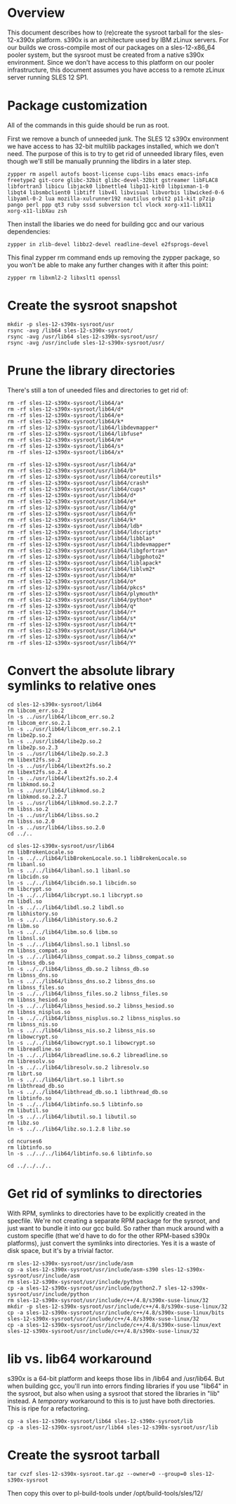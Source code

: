 # Overview

This document describes how to (re)create the sysroot tarball for the sles-12-x390x platform. s390x is an architecture used by IBM zLinux servers. For our builds we cross-compile most of our packages on a sles-12-x86_64 pooler system, but the sysroot must be created from a native s390x environment. Since we don't have access to this platform on our pooler infrastructure, this document assumes you have access to a remote zLinux server running SLES 12 SP1.

# Package customization

All of the commands in this guide should be run as root.

First we remove a bunch of unneeded junk. The SLES 12 s390x environment we have access to has 32-bit multilib packages installed, which we don't need. The purpose of this is to try to get rid of unneeded library files, even though we'll still be manually prunning the libdirs in a later step.

```
zypper rm aspell autofs boost-license cups-libs emacs emacs-info freetype2 git-core glibc-32bit glibc-devel-32bit gstreamer libFLAC8 libfortran3 libicu libjack0 libnettle4 libp11-kit0 libpixman-1-0 libqt4 libsmbclient0 libtiff libv4l libvisual libvorbis libwicked-0-6 libyaml-0-2 lua mozilla-xulrunner192 nautilus orbit2 p11-kit p7zip pango perl ppp qt3 ruby sssd subversion tcl vlock xorg-x11-libX11 xorg-x11-libXau zsh 
```

Then install the libaries we do need for building gcc and our various dependencies:

```
zypper in zlib-devel libbz2-devel readline-devel e2fsprogs-devel
```

This final zypper rm command ends up removing the zypper package, so you won't be able to make any further changes with it after this point:

```
zypper rm libxml2-2 libxslt1 openssl
```

# Create the sysroot snapshot

```
mkdir -p sles-12-s390x-sysroot/usr
rsync -avg /lib64 sles-12-s390x-sysroot/
rsync -avg /usr/lib64 sles-12-s390x-sysroot/usr/
rsync -avg /usr/include sles-12-s390x-sysroot/usr/
```

# Prune the library directories

There's still a ton of uneeded files and directories to get rid of:

```
rm -rf sles-12-s390x-sysroot/lib64/a*
rm -rf sles-12-s390x-sysroot/lib64/d*
rm -rf sles-12-s390x-sysroot/lib64/e*
rm -rf sles-12-s390x-sysroot/lib64/k*
rm -rf sles-12-s390x-sysroot/lib64/libdevmapper*
rm -rf sles-12-s390x-sysroot/lib64/libfuse*
rm -rf sles-12-s390x-sysroot/lib64/m*
rm -rf sles-12-s390x-sysroot/lib64/s*
rm -rf sles-12-s390x-sysroot/lib64/x*

rm -rf sles-12-s390x-sysroot/usr/lib64/a*
rm -rf sles-12-s390x-sysroot/usr/lib64/b*
rm -rf sles-12-s390x-sysroot/usr/lib64/coreutils*
rm -rf sles-12-s390x-sysroot/usr/lib64/crash*
rm -rf sles-12-s390x-sysroot/usr/lib64/cups*
rm -rf sles-12-s390x-sysroot/usr/lib64/d*
rm -rf sles-12-s390x-sysroot/usr/lib64/e*
rm -rf sles-12-s390x-sysroot/usr/lib64/g*
rm -rf sles-12-s390x-sysroot/usr/lib64/h*
rm -rf sles-12-s390x-sysroot/usr/lib64/k*
rm -rf sles-12-s390x-sysroot/usr/lib64/ldb*
rm -rf sles-12-s390x-sysroot/usr/lib64/ldscripts*
rm -rf sles-12-s390x-sysroot/usr/lib64/libblas*
rm -rf sles-12-s390x-sysroot/usr/lib64/libdevmapper*
rm -rf sles-12-s390x-sysroot/usr/lib64/libgfortran*
rm -rf sles-12-s390x-sysroot/usr/lib64/libgphoto2*
rm -rf sles-12-s390x-sysroot/usr/lib64/liblapack*
rm -rf sles-12-s390x-sysroot/usr/lib64/liblvm2*
rm -rf sles-12-s390x-sysroot/usr/lib64/m*
rm -rf sles-12-s390x-sysroot/usr/lib64/o*
rm -rf sles-12-s390x-sysroot/usr/lib64/pkcs*
rm -rf sles-12-s390x-sysroot/usr/lib64/plymouth*
rm -rf sles-12-s390x-sysroot/usr/lib64/python*
rm -rf sles-12-s390x-sysroot/usr/lib64/q*
rm -rf sles-12-s390x-sysroot/usr/lib64/r*
rm -rf sles-12-s390x-sysroot/usr/lib64/s*
rm -rf sles-12-s390x-sysroot/usr/lib64/t*
rm -rf sles-12-s390x-sysroot/usr/lib64/w*
rm -rf sles-12-s390x-sysroot/usr/lib64/x*
rm -rf sles-12-s390x-sysroot/usr/lib64/Y*
```

# Convert the absolute library symlinks to relative ones

```
cd sles-12-s390x-sysroot/lib64
rm libcom_err.so.2
ln -s ../usr/lib64/libcom_err.so.2
rm libcom_err.so.2.1
ln -s ../usr/lib64/libcom_err.so.2.1
rm libe2p.so.2
ln -s ../usr/lib64/libe2p.so.2
rm libe2p.so.2.3
ln -s ../usr/lib64/libe2p.so.2.3
rm libext2fs.so.2
ln -s ../usr/lib64/libext2fs.so.2
rm libext2fs.so.2.4
ln -s ../usr/lib64/libext2fs.so.2.4
rm libkmod.so.2
ln -s ../usr/lib64/libkmod.so.2
rm libkmod.so.2.2.7
ln -s ../usr/lib64/libkmod.so.2.2.7
rm libss.so.2
ln -s ../usr/lib64/libss.so.2
rm libss.so.2.0
ln -s ../usr/lib64/libss.so.2.0
cd ../..

cd sles-12-s390x-sysroot/usr/lib64
rm libBrokenLocale.so
ln -s ../../lib64/libBrokenLocale.so.1 libBrokenLocale.so
rm libanl.so
ln -s ../../lib64/libanl.so.1 libanl.so
rm libcidn.so
ln -s ../../lib64/libcidn.so.1 libcidn.so
rm libcrypt.so
ln -s ../../lib64/libcrypt.so.1 libcrypt.so
rm libdl.so
ln -s ../../lib64/libdl.so.2 libdl.so
rm libhistory.so
ln -s ../../lib64/libhistory.so.6.2
rm libm.so
ln -s ../../lib64/libm.so.6 libm.so
rm libnsl.so
ln -s ../../lib64/libnsl.so.1 libnsl.so
rm libnss_compat.so
ln -s ../../lib64/libnss_compat.so.2 libnss_compat.so
rm libnss_db.so
ln -s ../../lib64/libnss_db.so.2 libnss_db.so
rm libnss_dns.so
ln -s ../../lib64/libnss_dns.so.2 libnss_dns.so
rm libnss_files.so
ln -s ../../lib64/libnss_files.so.2 libnss_files.so
rm libnss_hesiod.so
ln -s ../../lib64/libnss_hesiod.so.2 libnss_hesiod.so
rm libnss_nisplus.so
ln -s ../../lib64/libnss_nisplus.so.2 libnss_nisplus.so
rm libnss_nis.so
ln -s ../../lib64/libnss_nis.so.2 libnss_nis.so
rm libowcrypt.so
ln -s ../../lib64/libowcrypt.so.1 libowcrypt.so
rm libreadline.so
ln -s ../../lib64/libreadline.so.6.2 libreadline.so
rm libresolv.so
ln -s ../../lib64/libresolv.so.2 libresolv.so
rm librt.so
ln -s ../../lib64/librt.so.1 librt.so
rm libthread_db.so
ln -s ../../lib64/libthread_db.so.1 libthread_db.so
rm libtinfo.so
ln -s ../../lib64/libtinfo.so.5 libtinfo.so
rm libutil.so
ln -s ../../lib64/libutil.so.1 libutil.so
rm libz.so
ln -s ../../lib64/libz.so.1.2.8 libz.so

cd ncurses6
rm libtinfo.so
ln -s ../../../lib64/libtinfo.so.6 libtinfo.so

cd ../../../..
```

# Get rid of symlinks to directories

With RPM, symlinks to directories have to be explicitly created in the specfile. We're not creating a separate RPM package for the sysroot, and just want to bundle it into our gcc build. So rather than muck around with a custom specifle (that we'd have to do for the other RPM-based s390x platforms), just convert the symlinks into directories. Yes it is a waste of disk space, but it's by a trivial factor.

```
rm sles-12-s390x-sysroot/usr/include/asm
cp -a sles-12-s390x-sysroot/usr/include/asm-s390 sles-12-s390x-sysroot/usr/include/asm
rm sles-12-s390x-sysroot/usr/include/python
cp -a sles-12-s390x-sysroot/usr/include/python2.7 sles-12-s390x-sysroot/usr/include/python
rm sles-12-s390x-sysroot/usr/include/c++/4.8/s390x-suse-linux/32
mkdir -p sles-12-s390x-sysroot/usr/include/c++/4.8/s390x-suse-linux/32
cp -a sles-12-s390x-sysroot/usr/include/c++/4.8/s390x-suse-linux/bits sles-12-s390x-sysroot/usr/include/c++/4.8/s390x-suse-linux/32
cp -a sles-12-s390x-sysroot/usr/include/c++/4.8/s390x-suse-linux/ext sles-12-s390x-sysroot/usr/include/c++/4.8/s390x-suse-linux/32
```

# lib vs. lib64 workaround

s390x is a 64-bit platform and keeps those libs in /lib64 and /usr/lib64. But when building gcc, you'll run into errors finding libraries if you use "lib64" in the sysroot, but also when using a sysroot that stored the libraries in "lib" instead. A *temporary* workaround to this is to just have both directories. This is ripe for a refactoring.

```
cp -a sles-12-s390x-sysroot/lib64 sles-12-s390x-sysroot/lib
cp -a sles-12-s390x-sysroot/usr/lib64 sles-12-s390x-sysroot/usr/lib
```

# Create the sysroot tarball

```
tar cvzf sles-12-s390x-sysroot.tar.gz --owner=0 --group=0 sles-12-s390x-sysroot
```

Then copy this over to pl-build-tools under /opt/build-tools/sles/12/
